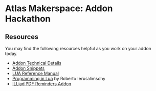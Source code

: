 # Atlas Makerspace: Addon Hackathon

## Resources

You may find the following resources helpful as you work on your addon today.

* [Addon Technical Details](https://prometheus.atlas-sys.com/display/ILLiadAddons/Addon+Technical+Details)
* [Addon Snippets](https://github.com/AtlasSystems/AddonSnippets)
* [LUA Reference Manual](http://www.lua.org/manual/5.3/)
* [Programming in Lua](http://www.lua.org/pil/contents.html) by Roberto Ierusalimschy
* [ILLiad PDF Reminders Addon](https://prometheus.atlas-sys.com/display/ILLiadAddons/ILLiad+Electronic+Delivery+Reminder+Addon)
